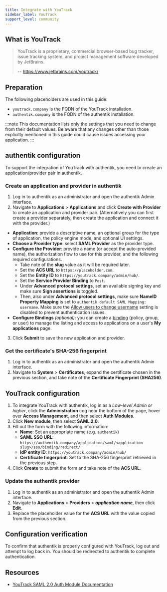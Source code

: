 ```yaml
---
title: Integrate with YouTrack
sidebar_label: YouTrack
support_level: community
---
```


## What is YouTrack

> YouTrack is a proprietary, commercial browser-based bug tracker, issue tracking system, and project management software developed by JetBrains.
>
> -- https://www.jetbrains.com/youtrack/

## Preparation

The following placeholders are used in this guide:

- `youtrack.company` is the FQDN of the YouTrack installation.
- `authentik.company` is the FQDN of the authentik installation.

:::note
This documentation lists only the settings that you need to change from their default values. Be aware that any changes other than those explicitly mentioned in this guide could cause issues accessing your application.
:::

## authentik configuration

To support the integration of YouTrack with authentik, you need to create an application/provider pair in authentik.

### Create an application and provider in authentik

1. Log in to authentik as an administrator and open the authentik Admin interface.
2. Navigate to **Applications** > **Applications** and click **Create with Provider** to create an application and provider pair. (Alternatively you can first create a provider separately, then create the application and connect it with the provider.)

- **Application**: provide a descriptive name, an optional group for the type of application, the policy engine mode, and optional UI settings.
- **Choose a Provider type**: select **SAML Provider** as the provider type.
- **Configure the Provider**: provide a name (or accept the auto-provided name), the authorization flow to use for this provider, and the following required configurations.
    - Take note of the **slug** value as it will be required later.
    - Set the **ACS URL** to `https://placeholder.com`.
    - Set the **Entity ID** to `https://youtrack.company/admin/hub/`.
    - Set the **Service Provider Binding** to `Post`.
    - Under **Advanced protocol settings**, set an available signing key and make sure **Sign assertions** is toggled.
    - Then, also under **Advanced protocol settings**, make sure **NameID Property Mapping** is set to `authentik default SAML Mapping: username`. Make sure the [Allow users to change username](https://docs.goauthentik.io/docs/sys-mgmt/settings#allow-users-to-change-username) setting is disabled to prevent authentication issues.
- **Configure Bindings** _(optional)_: you can create a [binding](/docs/add-secure-apps/flows-stages/bindings/) (policy, group, or user) to manage the listing and access to applications on a user's **My applications** page.

3. Click **Submit** to save the new application and provider.

### Get the certificate's SHA-256 fingerprint

1. Log in to authentik as an administrator and open the authentik Admin interface.
2. Navigate to **System** > **Certificates**, expand the certificate chosen in the previous section, and take note of the **Certificate Fingerprint (SHA256)**.

## YouTrack configuration

1. To integrate YouTrack with authentik, log in as a _Low-level Admin or higher_, click the **Administration** cog near the bottom of the page, hover over **Access Management**, and then select **Auth Modules**.
2. Click **New module**, then select **SAML 2.0**.
3. Fill out the form with the following information:
    - **Name**: Set an appropriate name (e.g. `authentik`)
    - **SAML SSO URL**: `https://authentik.company/application/saml/<application slug>/sso/binding/redirect/`
    - **IdP entity ID**: `https://youtrack.company/admin/hub/`
    - **Certificate fingerprint**: Set to the SHA-256 fingerprint retrieved in the previous step.
4. Click **Create** to submit the form and take note of the **ACS URL**.

### Update the authentik provider

1. Log in to authentik as an administrator and open the authentik Admin interface.
2. Navigate to **Applications** > **Providers** > **_application name_**, then click **Edit**.
3. Replace the placeholder value for the **ACS URL** with the value copied from the previous section.

## Configuration verification

To confirm that authentik is properly configured with YouTrack, log out and attempt to log back in. You should be redirected to authentik to complete authentication.

## Resources

- [YouTrack SAML 2.0 Auth Module Documentation](https://www.jetbrains.com/help/youtrack/server/saml-authentication-module.html)
